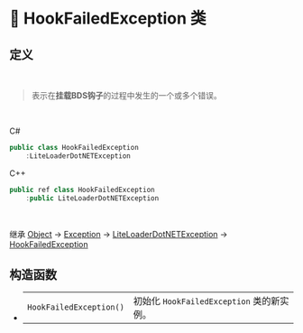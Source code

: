 # 🔖 HookFailedException 类

## 定义

<br>

> 表示在**挂载BDS钩子**的过程中发生的一个或多个错误。

<br>

C#
```cs
public class HookFailedException
    :LiteLoaderDotNETException
```
C++
```cpp
public ref class HookFailedException
    :public LiteLoaderDotNETException
```
<br>

继承 [Object](https://docs.microsoft.com/zh-cn/DotNET/api/system.object) → [Exception](https://docs.microsoft.com/zh-cn/DotNET/api/system.exception) → [LiteLoaderDotNETException](../LiteLoaderDotNETException/LiteLoaderDotNETException) → 
[HookFailedException](HookFailedException)

## 构造函数
- 
    |||
    |-|-|
    |`HookFailedException()`|初始化 `HookFailedException` 类的新实例。|

<br>


